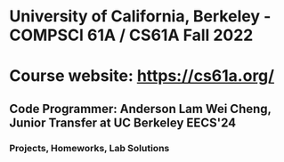 # University of California, Berkeley - COMPSCI 61A / CS61A Fall 2022
# Course website: https://cs61a.org/
## Code Programmer: Anderson Lam Wei Cheng, Junior Transfer at UC Berkeley EECS'24
### Projects, Homeworks, Lab Solutions


